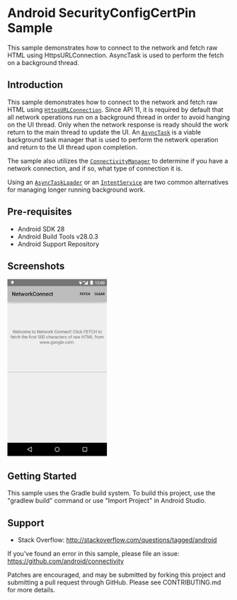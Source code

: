 
Android SecurityConfigCertPin Sample
===================================

This sample demonstrates how to connect to the network and fetch raw HTML using
HttpsURLConnection. AsyncTask is used to perform the fetch on a background thread.

Introduction
------------

This sample demonstrates how to connect to the network and fetch raw HTML using
[`HttpsURLConnection`][4]. Since API 11, it is required by default that all network
operations run on a background thread in order to avoid hanging on the UI thread. Only
when the network response is ready should the work return to the main thread to update
the UI. An [`AsyncTask`][3] is a viable background task manager that is used to perform
the network operation and return to the UI thread upon completion.

The sample also utilizes the [`ConnectivityManager`][1] to determine if you have
a network connection, and if so, what type of connection it is.

Using an [`AsyncTaskLoader`][6] or an [`IntentService`][5] are two common alternatives
for managing longer running background work.

[1]: https://developer.android.com/reference/android/net/ConnectivityManager.html
[2]: https://developer.android.com/reference/android/net/NetworkInfo.html
[3]: https://developer.android.com/reference/android/os/AsyncTask.html
[4]: https://developer.android.com/reference/javax/net/ssl/HttpsURLConnection.html
[5]: https://developer.android.com/reference/android/app/IntentService.html
[6]: https://developer.android.com/reference/android/content/AsyncTaskLoader.html

Pre-requisites
--------------

- Android SDK 28
- Android Build Tools v28.0.3
- Android Support Repository

Screenshots
-------------

<img src="screenshots/main.png" height="400" alt="Screenshot"/> 

Getting Started
---------------

This sample uses the Gradle build system. To build this project, use the
"gradlew build" command or use "Import Project" in Android Studio.

Support
-------

- Stack Overflow: http://stackoverflow.com/questions/tagged/android

If you've found an error in this sample, please file an issue:
https://github.com/android/connectivity

Patches are encouraged, and may be submitted by forking this project and
submitting a pull request through GitHub. Please see CONTRIBUTING.md for more details.
